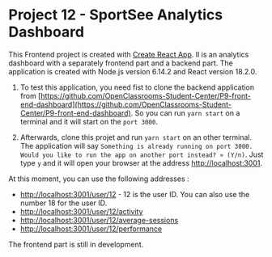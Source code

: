 # Project 12 - SportSee Analytics Dashboard

This Frontend project is created with [Create React App](https://github.com/facebook/create-react-app). Il is an analytics dashboard with a separately frontend part and a backend part. The application is created with Node.js version 6.14.2 and React version 18.2.0.

1. To test this application, you need fist to clone the backend application from [https://github.com/OpenClassrooms-Student-Center/P9-front-end-dashboard](https://github.com/OpenClassrooms-Student-Center/P9-front-end-dashboard). So you can run `yarn start` on a terminal and it will start on the `port 3000`.

2. Afterwards, clone this projet and run `yarn start` on an other terminal. The application will say `Something is already running on port 3000. Would you like to run the app on another port instead? » (Y/n)`. Just type `y` and it will open your browser at the address [http://localhost:3001](http://localhost:3001).

At this moment, you can use the following addresses :
* [http://localhost:3001/user/12](http://localhost:3001/user/12) - 12 is the user ID. You can also use the number 18 for the user ID.
* [http://localhost:3001/user/12/activity](http://localhost:3001/user/12/activity)
* [http://localhost:3001/user/12/average-sessions](http://localhost:3001/user/12/average-sessions)
* [http://localhost:3001/user/12/performance](http://localhost:3001/user/12/performance)

The frontend part is still in development.